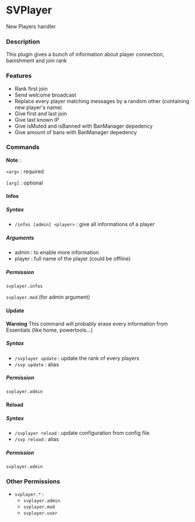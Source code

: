 # SVPlayer
New Players handler

### Description
This plugin gives a bunch of information about player connection, banishment and join rank

### Features
* Rank first join
* Send welcome broadcast
* Replace every player matching messages by a random other (containing new player's name)
* Give first and last join
* Give last known IP
* Give isMuted and isBanned with BanManager depedency
* Give amount of bans with BanManager depedency

### Commands
**Note** :

`<arg>` : required

`[arg]` : optional

#### Infos
##### Syntax
* `/infos [admin] <player>` : give all informations of a player

##### Arguments
* admin : to enable more information
* player : full name of the player (could be offline)

##### Permission
`svplayer.infos`

`svplayer.mod` (for admin argument)

#### Update
**Warning** This command will probably erase every information from Essentials (like home, powertools...)
##### Syntax
* `/svplayer update` : update the rank of every players
* `/svp update` : alias

##### Permission
`svplayer.admin`

#### Reload
##### Syntax
* `/svplayer reload` : update configuration from config file
* `/svp reload` : alias

##### Permission
`svplayer.admin`

### Other Permissions
* `svplayer.*` :
  * `svplayer.admin`
  * `svplayer.mod`
  * `svplayer.user`
